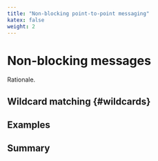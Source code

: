 ```yaml
---
title: "Non-blocking point-to-point messaging"
katex: false
weight: 2
---
```


# Non-blocking messages

Rationale.

## Wildcard matching {#wildcards}


## Examples

## Summary
